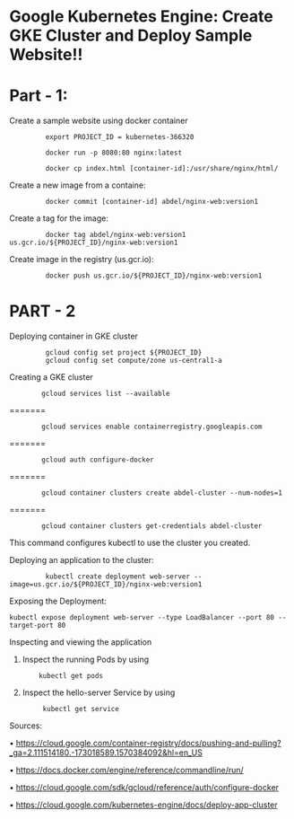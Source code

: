Google Kubernetes Engine: Create GKE Cluster and Deploy Sample Website!!
========================================================================
Part - 1:
=======
Create a sample website using docker container

             export PROJECT_ID = kubernetes-366320

             docker run -p 8080:80 nginx:latest

             docker cp index.html [container-id]:/usr/share/nginx/html/
             
Create a new image from a containe:

             docker commit [container-id] abdel/nginx-web:version1
             
Create a tag for the image:

             docker tag abdel/nginx-web:version1 us.gcr.io/${PROJECT_ID}/nginx-web:version1
             
Create image in the registry (us.gcr.io):

             docker push us.gcr.io/${PROJECT_ID}/nginx-web:version1

PART - 2
=======
Deploying container in GKE cluster

             gcloud config set project ${PROJECT_ID}
             gcloud config set compute/zone us-central1-a

Creating a GKE cluster

            gcloud services list --available
 
 =======
 
            gcloud services enable containerregistry.googleapis.com
 
=======
 
            gcloud auth configure-docker

=======

            gcloud container clusters create abdel-cluster --num-nodes=1
            
=======
 
            gcloud container clusters get-credentials abdel-cluster
 
  This command configures kubectl to use the cluster you created.

Deploying an application to the cluster:

             kubectl create deployment web-server --image=us.gcr.io/${PROJECT_ID}/nginx-web:version1

Exposing the Deployment:

 ``kubectl expose deployment web-server --type LoadBalancer --port 80 --target-port 80``

Inspecting and viewing the application
 1. Inspect the running Pods by using
 
            kubectl get pods
 2. Inspect the hello-server Service by using 
 
             kubectl get service

Sources:

 • https://cloud.google.com/container-registry/docs/pushing-and-pulling?_ga=2.111514180.-173018589.1570384092&hl=en_US

 • https://docs.docker.com/engine/reference/commandline/run/

 • https://cloud.google.com/sdk/gcloud/reference/auth/configure-docker

 • https://cloud.google.com/kubernetes-engine/docs/deploy-app-cluster
